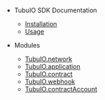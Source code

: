 
- TubuIO SDK Documentation

  - [Installation](/?id=installation)
  - [Usage](/?id=usage)

- Modules
  - [TubuIO.network](network.md)
  - [TubuIO.application](application.md)
  - [TubuIO.contract](contract.md)
  - [TubuIO.webhook](webhook.md)
  - [TubuIO.contractAccount](account.md)